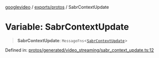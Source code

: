[googlevideo](../../../README.md) / [exports/protos](../README.md) / SabrContextUpdate

# Variable: SabrContextUpdate

> **SabrContextUpdate**: `MessageFns`\<[`SabrContextUpdate`](../interfaces/SabrContextUpdate.md)\>

Defined in: [protos/generated/video\_streaming/sabr\_context\_update.ts:12](https://github.com/LuanRT/googlevideo/blob/cc730b4dbadc5ae882d6aa28d716e442943577fa/protos/generated/video_streaming/sabr_context_update.ts#L12)

